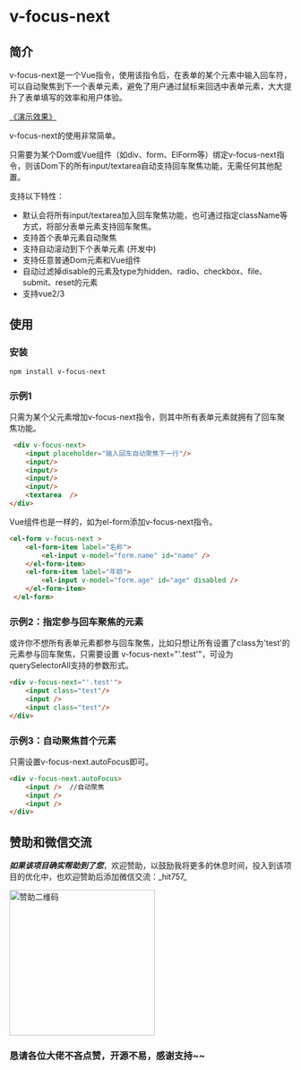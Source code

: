# v-focus-next
## 简介

v-focus-next是一个Vue指令，使用该指令后，在表单的某个元素中输入回车符，可以自动聚焦到下一个表单元素，避免了用户通过鼠标来回选中表单元素，大大提升了表单填写的效率和用户体验。

[《演示效果》](https://501351981.github.io/v-focus-next/dist/)

v-focus-next的使用非常简单。

只需要为某个Dom或Vue组件（如div、form、ElForm等）绑定v-focus-next指令，则该Dom下的所有input/textarea自动支持回车聚焦功能，无需任何其他配置。

支持以下特性：

- 默认会将所有input/textarea加入回车聚焦功能，也可通过指定className等方式，将部分表单元素支持回车聚焦。
- 支持首个表单元素自动聚焦
- 支持自动滚动到下个表单元素 (开发中)
- 支持任意普通Dom元素和Vue组件
- 自动过滤掉disable的元素及type为hidden、radio、checkbox、file、submit、reset的元素
- 支持vue2/3

## 使用

### 安装

```shell
npm install v-focus-next
```

### 示例1
只需为某个父元素增加v-focus-next指令，则其中所有表单元素就拥有了回车聚焦功能。
```html
 <div v-focus-next>
    <input placeholder="输入回车自动聚焦下一行"/>
    <input/>
    <input/>
    <input/>
    <input/>
    <textarea  />
</div>
```

Vue组件也是一样的，如为el-form添加v-focus-next指令。
```html
<el-form v-focus-next >
    <el-form-item label="名称">
        <el-input v-model="form.name" id="name" />
    </el-form-item>
    <el-form-item label="年龄">
        <el-input v-model="form.age" id="age" disabled />
    </el-form-item>
 </el-form>
```

### 示例2：指定参与回车聚焦的元素

或许你不想所有表单元素都参与回车聚焦，比如只想让所有设置了class为'test'的元素参与回车聚焦，只需要设置 v-focus-next="'.test'"，可设为querySelectorAll支持的参数形式。

```html
<div v-focus-next="'.test'">
    <input class="test"/>
    <input />
    <input class="test"/>
</div>
```

### 示例3：自动聚焦首个元素
只需设置v-focus-next.autoFocus即可。
```html
<div v-focus-next.autoFocus>
    <input />  //自动聚焦
    <input />
    <input />
</div>
```

## 赞助和微信交流

**_如果该项目确实帮助到了您_**，欢迎赞助，以鼓励我将更多的休息时间，投入到该项目的优化中，也欢迎赞助后添加微信交流：\_hit757_

<img src="https://501351981.github.io/vue-office/examples/dist/static/wx.png" alt="赞助二维码" width="260"/>

### 恳请各位大佬不吝点赞，开源不易，感谢支持~~